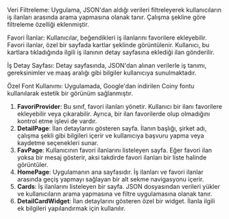 Veri Filtreleme: Uygulama, JSON'dan aldığı verileri filtreleyerek kullanıcıların iş ilanları arasında arama yapmasına olanak tanır. Çalışma şekline göre filtreleme özelliği eklenmiştir.

Favori İlanlar: Kullanıcılar, beğendikleri iş ilanlarını favorilere ekleyebilir. Favori ilanlar, özel bir sayfada kartlar şeklinde görüntülenir. Kullanıcı, bu kartlara tıkladığında ilgili iş ilanının detay sayfasına eklediği ilan gönderilir.

İş Detay Sayfası: Detay sayfasında, JSON'dan alınan verilerle iş tanımı, gereksinimler ve maaş aralığı gibi bilgiler kullanıcıya sunulmaktadır.

Özel Font Kullanımı: Uygulamada, Google'dan indirilen Coiny fontu kullanılarak estetik bir görünüm sağlanmıştır.

 1. **FavoriProvider**: Bu sınıf, favori ilanları yönetir. Kullanıcı bir ilanı favorilere ekleyebilir veya çıkarabilir. Ayrıca, bir ilan favorilerde olup olmadığını kontrol etme işlevi de vardır.
 2. **DetailPage**: İlan detaylarını gösteren sayfa. İlanın başlığı, şirket adı, çalışma şekli gibi bilgileri içerir ve kullanıcıya başvuru yapma veya kaydetme seçenekleri sunar.
 3. **FavPage**: Kullanıcının favori ilanlarını listeleyen sayfa. Eğer favori ilan yoksa bir mesaj gösterir, aksi takdirde favori ilanları bir liste halinde görüntüler.
 4. **HomePage**: Uygulamanın ana sayfasıdır. İş ilanları ve favori ilanlar arasında geçiş yapmayı sağlayan bir alt sekme navigasyonu içerir.
 5. **Cards**: İş ilanlarını listeleyen bir sayfa. JSON dosyasından verileri yükler ve kullanıcıların arama yapmasına ve filtre uygulamasına olanak tanır.
 6. **DetailCardWidget**: İlan detaylarını gösteren özel bir widget. İlanla ilgili ek bilgileri yapılandırmak için kullanılır. 
